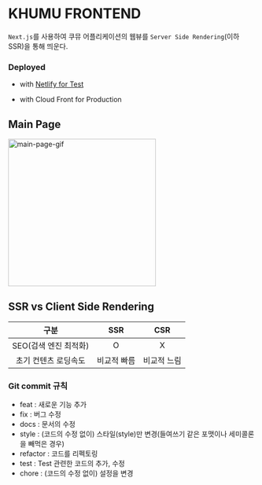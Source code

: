 # KHUMU FRONTEND

`Next.js`를 사용하여 쿠뮤 어플리케이션의 웹뷰를 `Server Side Rendering`(이하 SSR)을 통해 띄운다.

### Deployed

- with [Netlify for Test](https://khumu-frontend.netlify.app/)

- with Cloud Front for Production

## Main Page

<img src="https://user-images.githubusercontent.com/49581472/115951307-04503f00-a51b-11eb-979d-efb324dc485c.gif" width="300px" alt="main-page-gif" >

## SSR vs Client Side Rendering

|         구분          |     SSR     |     CSR     |
| :-------------------: | :---------: | :---------: |
| SEO(검색 엔진 최적화) |      O      |      X      |
| 초기 컨텐츠 로딩속도  | 비교적 빠름 | 비교적 느림 |

### Git commit 규칙

- feat : 새로운 기능 추가
- fix : 버그 수정
- docs : 문서의 수정
- style : (코드의 수정 없이) 스타일(style)만 변경(들여쓰기 같은 포맷이나 세미콜론을 빼먹은 경우)
- refactor : 코드를 리펙토링
- test : Test 관련한 코드의 추가, 수정
- chore : (코드의 수정 없이) 설정을 변경
